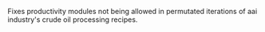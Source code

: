 Fixes productivity modules not being allowed in permutated iterations of aai industry's crude oil processing recipes.
